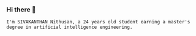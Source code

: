 ### Hi there 👋

    I'm SIVAKANTHAN Nithusan, a 24 years old student earning a master's degree in artificial intelligence engineering.




